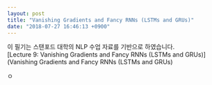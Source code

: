 ```yaml
---
layout: post
title: "Vanishing Gradients and Fancy RNNs (LSTMs and GRUs)"
date: "2018-07-27 16:46:13 +0900"
---
```

이 필기는 스탠포드 대학의 NLP 수업 자료를 기반으로 하였습니다.  
[Lecture 9: Vanishing Gradients and Fancy RNNs (LSTMs and GRUs)](Vanishing Gradients and Fancy RNNs (LSTMs and GRUs)

ㅇ
